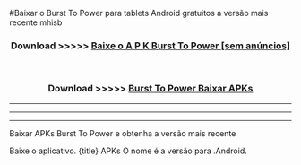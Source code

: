 #Baixar o Burst To Power   para tablets Android gratuitos a versão mais recente mhisb


<div align="center">
<h3>Download >>>>> <a href="https://pt-web.web.app/?pt= Burst To Power ">Baixe o A P K Burst To Power  [sem anúncios]</a></h3><br>

<h3>Download >>>>> <a href="https://pt-web.web.app/?pt= Burst To Power ">Burst To Power  Baixar APKs</a></h3>
</div>

----------------------------------------------------------

----------------------------------------------------------

----------------------------------------------------------

Baixar APKs Burst To Power  e obtenha a versão mais recente

Baixe o aplicativo. {title} APKs O nome é a versão para .Android.



